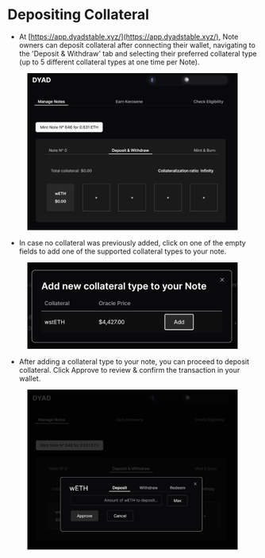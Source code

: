# Depositing Collateral

* At [https://app.dyadstable.xyz/](https://app.dyadstable.xyz/), Note owners can deposit collateral after connecting their wallet, navigating to the 'Deposit & Withdraw' tab and selecting their preferred collateral type (up to 5 different collateral types at one time per Note).&#x20;

<figure><img src="../.gitbook/assets/1.png" alt=""><figcaption></figcaption></figure>

* In case no collateral was previously added, click on one of the empty fields to add one of the supported collateral types to your note.

<figure><img src="../.gitbook/assets/add collateral type.png" alt=""><figcaption></figcaption></figure>

* After adding a collateral type to your note, you can proceed to deposit collateral. Click Approve to review & confirm the transaction in your wallet.

<figure><img src="../.gitbook/assets/2.png" alt=""><figcaption></figcaption></figure>
